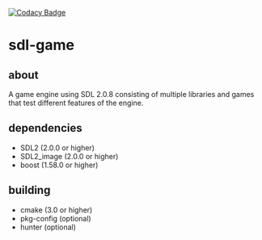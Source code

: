 [![Codacy Badge](https://api.codacy.com/project/badge/Grade/8d5d4f5f83394710a9f16c11dc078025)](https://www.codacy.com/app/irishpatrick/sdl-game?utm_source=github.com&amp;utm_medium=referral&amp;utm_content=irishpatrick/sdl-game&amp;utm_campaign=Badge_Grade)

# sdl-game

## about

A game engine using SDL 2.0.8 consisting of multiple libraries and games that test different features of the engine.

## dependencies

- SDL2 (2.0.0 or higher)
- SDL2_image (2.0.0 or higher)
- boost (1.58.0 or higher)

## building

- cmake (3.0 or higher)
- pkg-config (optional)
- hunter (optional)
